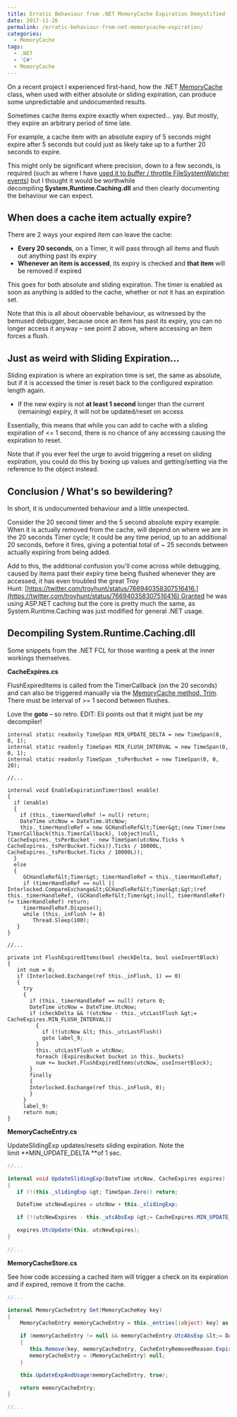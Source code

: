 ```yaml
---
title: Erratic Behaviour from .NET MemoryCache Expiration Demystified
date: 2017-11-26
permalink: /erratic-behaviour-from-net-memorycache-expiration/
categories:
  - MemoryCache
tags:
  - .NET
  - 'C#'
  - MemoryCache
---
```

On a recent project I experienced first-hand, how the .NET [MemoryCache](https://msdn.microsoft.com/en-us/library/system.runtime.caching.memorycache(v=vs.110).aspx) class, when used with either absolute or sliding expiration, can produce some unpredictable and undocumented results.

Sometimes cache items expire exactly when expected… yay. But mostly, they expire an arbitrary period of time late.

For example, a cache item with an absolute expiry of 5 seconds might expire after 5 seconds but could just as likely take up to a further 20 seconds to expire.

This might only be significant where precision, down to a few seconds, is required (such as where I have [used it to buffer / throttle FileSystemWatcher events](http://benhall.io/a-robust-solution-for-filesystemwatcher-firing-events-multiple-times/)) but I thought it would be worthwhile decompiling **System.Runtime.Caching.dll** and then clearly documenting the behaviour we can expect.

## When does a cache item actually expire?

There are 2 ways your expired item can leave the cache:

* **Every 20 seconds**, on a Timer, it will pass through all items and flush out anything past its expiry
* **Whenever an item is accessed**, its expiry is checked and **that item** will be removed if expired

This goes for both absolute and sliding expiration. The timer is enabled as soon as anything is added to the cache, whether or not it has an expiration set.

Note that this is all about observable behaviour, as witnessed by the bemused debugger, because once an item has past its expiry, you can no longer access it anyway &#8211; see point 2 above, where accessing an item forces a flush.

## Just as weird with Sliding Expiration&#8230;

Sliding expiration is where an expiration time is set, the same as absolute, but if it is accessed the timer is reset back to the configured expiration length again.

* If the new expiry is not **at least 1 second** longer than the current (remaining) expiry, it will not be updated/reset on access

Essentially, this means that while you can add to cache with a sliding expiration of <= 1 second, there is no chance of any accessing causing the expiration to reset.

Note that if you ever feel the urge to avoid triggering a reset on sliding expiration, you could do this by boxing up values and getting/setting via the reference to the object instead.

## Conclusion / What's so bewildering?

In short, it is undocumented behaviour and a little unexpected.

Consider the 20 second timer and the 5 second absolute expiry example. When it is actually removed from the cache, will depend on where we are in the 20 seconds Timer cycle; it could be any time period, up to an additional 20 seconds, before it fires, giving a potential total of ~ 25 seconds between actually expiring from being added.

Add to this, the additional confusion you'll come across while debugging, caused by items past their expiry time being flushed whenever they are accessed, it has even troubled the great Troy Hunt: [https://twitter.com/troyhunt/status/766940358307516416.](https://twitter.com/troyhunt/status/766940358307516416) Granted he was using ASP.NET caching but the core is pretty much the same, as System.Runtime.Caching was just modified for general .NET usage.

## Decompiling System.Runtime.Caching.dll

Some snippets from the .NET FCL for those wanting a peek at the inner workings themselves.

**CacheExpires.cs**

FlushExpiredItems is called from the TimerCallback (on the 20 seconds) and can also be triggered manually via the [MemoryCache method, Trim](https://msdn.microsoft.com/en-us/library/system.runtime.caching.memorycache.trim(v=vs.110).aspx). There must be interval of >= 1 second between flushes.

Love the **goto** &#8211; so retro. EDIT: Eli points out that it might just be my decompiler!

```chsarp
internal static readonly TimeSpan MIN_UPDATE_DELTA = new TimeSpan(0, 0, 1);
internal static readonly TimeSpan MIN_FLUSH_INTERVAL = new TimeSpan(0, 0, 1); 
internal static readonly TimeSpan _tsPerBucket = new TimeSpan(0, 0, 20); 

//...

internal void EnableExpirationTimer(bool enable)
{
  if (enable)
  {
    if (this._timerHandleRef != null) return;
    DateTime utcNow = DateTime.UtcNow;
    this._timerHandleRef = new GCHandleRef&lt;Timer&gt;(new Timer(new TimerCallback(this.TimerCallback), (object)null, (CacheExpires._tsPerBucket - new TimeSpan(utcNow.Ticks % CacheExpires._tsPerBucket.Ticks)).Ticks / 10000L, CacheExpires._tsPerBucket.Ticks / 10000L));
  }
  else
  {
     GCHandleRef&lt;Timer&gt; timerHandleRef = this._timerHandleRef;
     if (timerHandleRef == null || Interlocked.CompareExchange&lt;GCHandleRef&lt;Timer&gt;&gt;(ref this._timerHandleRef, (GCHandleRef&lt;Timer&gt;)null, timerHandleRef) != timerHandleRef) return;
     timerHandleRef.Dispose();
     while (this._inFlush != 0)
        Thread.Sleep(100);
   }
}

//...

private int FlushExpiredItems(bool checkDelta, bool useInsertBlock)
{
   int num = 0;
   if (Interlocked.Exchange(ref this._inFlush, 1) == 0)
   {
     try
     {
       if (this._timerHandleRef == null) return 0;
       DateTime utcNow = DateTime.UtcNow;
       if (checkDelta && !(utcNow - this._utcLastFlush &gt;= CacheExpires.MIN_FLUSH_INTERVAL))
         {
           if (!(utcNow &lt; this._utcLastFlush))
           goto label_9;
         }
         this._utcLastFlush = utcNow;
         foreach (ExpiresBucket bucket in this._buckets)
         num += bucket.FlushExpiredItems(utcNow, useInsertBlock);
       }
       finally
       {
       Interlocked.Exchange(ref this._inFlush, 0);
       }
     }
     label_9:
     return num;
}
```

**MemoryCacheEntry.cs**

UpdateSlidingExp updates/resets sliding expiration. Note the limit **MIN\_UPDATE\_DELTA **of 1 sec.

```csharp
//...

internal void UpdateSlidingExp(DateTime utcNow, CacheExpires expires)
{
   if (!(this._slidingExp &gt; TimeSpan.Zero)) return;

   DateTime utcNewExpires = utcNow + this._slidingExp;

   if (!(utcNewExpires - this._utcAbsExp &gt;= CacheExpires.MIN_UPDATE_DELTA) && !(utcNewExpires &lt; this._utcAbsExp)) return;

   expires.UtcUpdate(this, utcNewExpires);
}

//...

```

**MemoryCacheStore.cs**

See how code accessing a cached item will trigger a check on its expiration and if expired, remove it from the cache.

```csharp
//...

internal MemoryCacheEntry Get(MemoryCacheKey key)
{
    MemoryCacheEntry memoryCacheEntry = this._entries[(object) key] as MemoryCacheEntry;

    if (memoryCacheEntry != null && memoryCacheEntry.UtcAbsExp &lt;= DateTime.UtcNow)
    {
       this.Remove(key, memoryCacheEntry, CacheEntryRemovedReason.Expired);
       memoryCacheEntry = (MemoryCacheEntry) null;
    }

    this.UpdateExpAndUsage(memoryCacheEntry, true);

    return memoryCacheEntry;
}

//...

```
